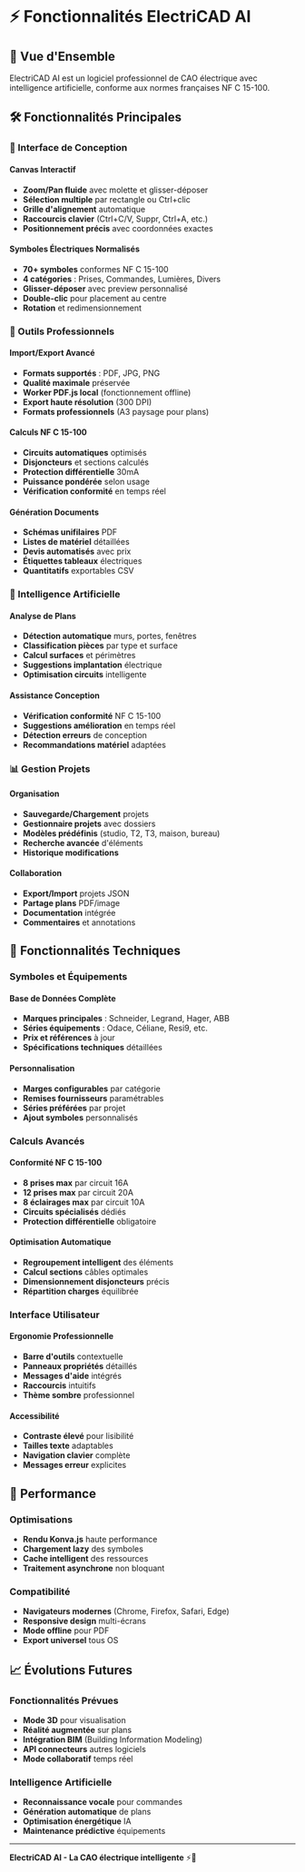# ⚡ Fonctionnalités ElectriCAD AI

## 🎯 Vue d'Ensemble

ElectriCAD AI est un logiciel professionnel de CAO électrique avec intelligence artificielle, conforme aux normes françaises NF C 15-100.

## 🛠️ Fonctionnalités Principales

### 🎨 Interface de Conception

#### Canvas Interactif
- **Zoom/Pan fluide** avec molette et glisser-déposer
- **Sélection multiple** par rectangle ou Ctrl+clic
- **Grille d'alignement** automatique
- **Raccourcis clavier** (Ctrl+C/V, Suppr, Ctrl+A, etc.)
- **Positionnement précis** avec coordonnées exactes

#### Symboles Électriques Normalisés
- **70+ symboles** conformes NF C 15-100
- **4 catégories** : Prises, Commandes, Lumières, Divers
- **Glisser-déposer** avec preview personnalisé
- **Double-clic** pour placement au centre
- **Rotation** et redimensionnement

### 📐 Outils Professionnels

#### Import/Export Avancé
- **Formats supportés** : PDF, JPG, PNG
- **Qualité maximale** préservée
- **Worker PDF.js local** (fonctionnement offline)
- **Export haute résolution** (300 DPI)
- **Formats professionnels** (A3 paysage pour plans)

#### Calculs NF C 15-100
- **Circuits automatiques** optimisés
- **Disjoncteurs** et sections calculés
- **Protection différentielle** 30mA
- **Puissance pondérée** selon usage
- **Vérification conformité** en temps réel

#### Génération Documents
- **Schémas unifilaires** PDF
- **Listes de matériel** détaillées
- **Devis automatisés** avec prix
- **Étiquettes tableaux** électriques
- **Quantitatifs** exportables CSV

### 🤖 Intelligence Artificielle

#### Analyse de Plans
- **Détection automatique** murs, portes, fenêtres
- **Classification pièces** par type et surface
- **Calcul surfaces** et périmètres
- **Suggestions implantation** électrique
- **Optimisation circuits** intelligente

#### Assistance Conception
- **Vérification conformité** NF C 15-100
- **Suggestions amélioration** en temps réel
- **Détection erreurs** de conception
- **Recommandations matériel** adaptées

### 📊 Gestion Projets

#### Organisation
- **Sauvegarde/Chargement** projets
- **Gestionnaire projets** avec dossiers
- **Modèles prédéfinis** (studio, T2, T3, maison, bureau)
- **Recherche avancée** d'éléments
- **Historique modifications**

#### Collaboration
- **Export/Import** projets JSON
- **Partage plans** PDF/image
- **Documentation** intégrée
- **Commentaires** et annotations

## 🔧 Fonctionnalités Techniques

### Symboles et Équipements

#### Base de Données Complète
- **Marques principales** : Schneider, Legrand, Hager, ABB
- **Séries équipements** : Odace, Céliane, Resi9, etc.
- **Prix et références** à jour
- **Spécifications techniques** détaillées

#### Personnalisation
- **Marges configurables** par catégorie
- **Remises fournisseurs** paramétrables
- **Séries préférées** par projet
- **Ajout symboles** personnalisés

### Calculs Avancés

#### Conformité NF C 15-100
- **8 prises max** par circuit 16A
- **12 prises max** par circuit 20A
- **8 éclairages max** par circuit 10A
- **Circuits spécialisés** dédiés
- **Protection différentielle** obligatoire

#### Optimisation Automatique
- **Regroupement intelligent** des éléments
- **Calcul sections** câbles optimales
- **Dimensionnement disjoncteurs** précis
- **Répartition charges** équilibrée

### Interface Utilisateur

#### Ergonomie Professionnelle
- **Barre d'outils** contextuelle
- **Panneaux propriétés** détaillés
- **Messages d'aide** intégrés
- **Raccourcis** intuitifs
- **Thème sombre** professionnel

#### Accessibilité
- **Contraste élevé** pour lisibilité
- **Tailles texte** adaptables
- **Navigation clavier** complète
- **Messages erreur** explicites

## 🚀 Performance

### Optimisations
- **Rendu Konva.js** haute performance
- **Chargement lazy** des symboles
- **Cache intelligent** des ressources
- **Traitement asynchrone** non bloquant

### Compatibilité
- **Navigateurs modernes** (Chrome, Firefox, Safari, Edge)
- **Responsive design** multi-écrans
- **Mode offline** pour PDF
- **Export universel** tous OS

## 📈 Évolutions Futures

### Fonctionnalités Prévues
- **Mode 3D** pour visualisation
- **Réalité augmentée** sur plans
- **Intégration BIM** (Building Information Modeling)
- **API connecteurs** autres logiciels
- **Mode collaboratif** temps réel

### Intelligence Artificielle
- **Reconnaissance vocale** pour commandes
- **Génération automatique** de plans
- **Optimisation énergétique** IA
- **Maintenance prédictive** équipements

---

**ElectriCAD AI - La CAO électrique intelligente** ⚡🔌